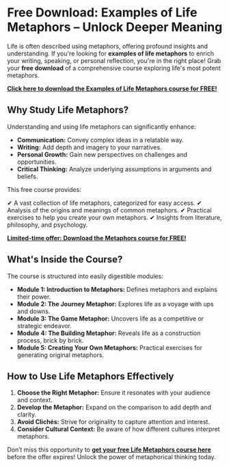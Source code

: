 # Free Download: Examples of Life Metaphors – Unlock Deeper Meaning

Life is often described using metaphors, offering profound insights and understanding. If you're looking for **examples of life metaphors** to enrich your writing, speaking, or personal reflection, you're in the right place! Grab your **free download** of a comprehensive course exploring life's most potent metaphors.

[**Click here to download the Examples of Life Metaphors course for FREE!**](https://udemywork.com/examples-of-life-metaphors)

## Why Study Life Metaphors?

Understanding and using life metaphors can significantly enhance:

*   **Communication:** Convey complex ideas in a relatable way.
*   **Writing:** Add depth and imagery to your narratives.
*   **Personal Growth:** Gain new perspectives on challenges and opportunities.
*   **Critical Thinking:** Analyze underlying assumptions in arguments and beliefs.

This free course provides:

✔  A vast collection of life metaphors, categorized for easy access.
✔  Analysis of the origins and meanings of common metaphors.
✔  Practical exercises to help you create your own metaphors.
✔ Insights from literature, philosophy, and psychology.

[**Limited-time offer: Download the Metaphors course for FREE!**](https://udemywork.com/examples-of-life-metaphors)

## What's Inside the Course?

The course is structured into easily digestible modules:

*   **Module 1: Introduction to Metaphors:** Defines metaphors and explains their power.
*   **Module 2: The Journey Metaphor:** Explores life as a voyage with ups and downs.
*   **Module 3: The Game Metaphor:** Uncovers life as a competitive or strategic endeavor.
*   **Module 4: The Building Metaphor:** Reveals life as a construction process, brick by brick.
*   **Module 5: Creating Your Own Metaphors:** Practical exercises for generating original metaphors.

## How to Use Life Metaphors Effectively

1.  **Choose the Right Metaphor:** Ensure it resonates with your audience and context.
2.  **Develop the Metaphor:** Expand on the comparison to add depth and clarity.
3.  **Avoid Clichés:** Strive for originality to capture attention and interest.
4.  **Consider Cultural Context:** Be aware of how different cultures interpret metaphors.

Don’t miss this opportunity to **[get your free Life Metaphors course here](https://udemywork.com/examples-of-life-metaphors)** before the offer expires! Unlock the power of metaphorical thinking today.
